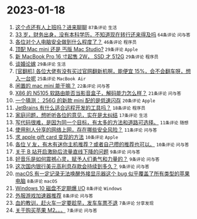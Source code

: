 # 2023-01-18

1. [这个点还有人上班吗？进来聊聊](https://www.v2ex.com/t/909639) `87条评论` `生活`
1. [33 岁，财务出身，没有本科学历，不知道现在转行还来得及吗](https://www.v2ex.com/t/909629) `64条评论` `问与答`
1. [各位对个人电脑安全做到什么程度了？](https://www.v2ex.com/t/909634) `46条评论` `程序员`
1. [顶配 Mac mini 还是 丐版 Mac Studio?](https://www.v2ex.com/t/909656) `29条评论` `Apple`
1. [新 MacBook Pro 16 寸起售 2W， SSD 才 512G](https://www.v2ex.com/t/909637) `29条评论` `程序员`
1. [谈婚论嫁](https://www.v2ex.com/t/909626) `29条评论` `生活`
1. [[官翻机] 各位大佬有没有买过官网翻新机啊，能便宜 15%，会不会翻车呀，想入一台呢](https://www.v2ex.com/t/909664) `25条评论` `MacBook Air`
1. [闲置的 mac mini 能干嘛？](https://www.v2ex.com/t/909638) `22条评论` `问与答`
1. [X86 的 N5105 软路由能否当影音盒子，解码能力怎么样？](https://www.v2ex.com/t/909648) `21条评论` `问与答`
1. [一个猜测： 256G 的新款 mini 配的是低速闪存](https://www.v2ex.com/t/909621) `20条评论` `Apple`
1. [JetBrains 有什么适合远程开发的工具吗？](https://www.v2ex.com/t/909651) `18条评论` `程序员`
1. [家庭问题，想听听各位的意见，实在是太纠结](https://www.v2ex.com/t/909641) `17条评论` `生活`
1. [写代码很难，是因为同一个目标，有太多的方法和道路可选择。](https://www.v2ex.com/t/909673) `11条评论` `随想`
1. [使用别人分享的网络上网，存在哪些安全风险？](https://www.v2ex.com/t/909619) `11条评论` `问与答`
1. [求 apple gift card 变现的方法](https://www.v2ex.com/t/909653) `10条评论` `Apple`
1. [各位 V 友，有木有迷你主机推荐？或者自己攒的推荐也可以。](https://www.v2ex.com/t/909652) `10条评论` `问与答`
1. [关于 B 站开启激励后流量直线下降的问题](https://www.v2ex.com/t/909660) `9条评论` `问与答`
1. [好音乐是如何震撼心灵，赋予人们勇气和力量的？](https://www.v2ex.com/t/909658) `9条评论` `问与答`
1. [这次国内银行美元高利息存款会持续到多久？](https://www.v2ex.com/t/909624) `9条评论` `问与答`
1. [macOS 有一定记录无法唤醒外接显示器这个 bug 似乎覆盖了所有类型的苹果电脑](https://www.v2ex.com/t/909676) `8条评论` `macOS`
1. [Windows 10 磁盘不定期爆 I/O](https://www.v2ex.com/t/909667) `8条评论` `Windows`
1. [外服游戏加速器推荐](https://www.v2ex.com/t/909628) `8条评论` `问与答`
1. [血的教训，赶火车一定要趁早，发车车票不退](https://www.v2ex.com/t/909684) `7条评论` `分享发现`
1. [关于购买苹果 M2。。。](https://www.v2ex.com/t/909668) `7条评论` `问与答`
